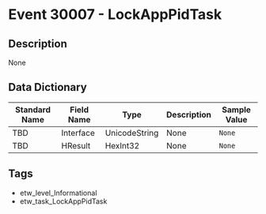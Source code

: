 # Event 30007 - LockAppPidTask

## Description
None

## Data Dictionary
|Standard Name|Field Name|Type|Description|Sample Value|
|---|---|---|---|---|
|TBD|Interface|UnicodeString|None|`None`|
|TBD|HResult|HexInt32|None|`None`|

## Tags
* etw_level_Informational
* etw_task_LockAppPidTask